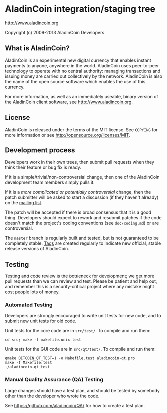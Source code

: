 AladinCoin integration/staging tree
================================

http://www.aladincoin.org

Copyright (c) 2009-2013 AladinCoin Developers

What is AladinCoin?
----------------

AladinCoin is an experimental new digital currency that enables instant payments to
anyone, anywhere in the world. AladinCoin uses peer-to-peer technology to operate
with no central authority: managing transactions and issuing money are carried
out collectively by the network. AladinCoin is also the name of the open source
software which enables the use of this currency.

For more information, as well as an immediately useable, binary version of
the AladinCoin client software, see http://www.aladincoin.org.

License
-------

AladinCoin is released under the terms of the MIT license. See `COPYING` for more
information or see http://opensource.org/licenses/MIT.

Development process
-------------------

Developers work in their own trees, then submit pull requests when they think
their feature or bug fix is ready.

If it is a simple/trivial/non-controversial change, then one of the AladinCoin
development team members simply pulls it.

If it is a *more complicated or potentially controversial* change, then the patch
submitter will be asked to start a discussion (if they haven't already) on the
[mailing list](http://sourceforge.net/mailarchive/forum.php?forum_name=aladincoin-development).

The patch will be accepted if there is broad consensus that it is a good thing.
Developers should expect to rework and resubmit patches if the code doesn't
match the project's coding conventions (see `doc/coding.md`) or are
controversial.

The `master` branch is regularly built and tested, but is not guaranteed to be
completely stable. [Tags](https://github.com/aladincoin/aladincoin/tags) are created
regularly to indicate new official, stable release versions of AladinCoin.

Testing
-------

Testing and code review is the bottleneck for development; we get more pull
requests than we can review and test. Please be patient and help out, and
remember this is a security-critical project where any mistake might cost people
lots of money.

### Automated Testing

Developers are strongly encouraged to write unit tests for new code, and to
submit new unit tests for old code.

Unit tests for the core code are in `src/test/`. To compile and run them:

    cd src; make -f makefile.unix test

Unit tests for the GUI code are in `src/qt/test/`. To compile and run them:

    qmake BITCOIN_QT_TEST=1 -o Makefile.test aladincoin-qt.pro
    make -f Makefile.test
    ./aladincoin-qt_test


### Manual Quality Assurance (QA) Testing

Large changes should have a test plan, and should be tested by somebody other
than the developer who wrote the code.

See https://github.com/aladincoin/QA/ for how to create a test plan.
